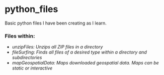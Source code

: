 # python_files
Basic python files I have been creating as I learn.

### Files within:
* *unzipFiles: Unzips all ZIP files in a directory*
* *fileSurfing: Finds all files of a desired type within a directory and subdirectories*
* *mapGeospatialData: Maps downloaded geospatial data. Maps can be static or interactive*
